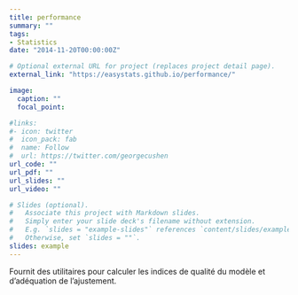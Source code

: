 ```yaml
---
title: performance
summary: ""
tags:
- Statistics
date: "2014-11-20T00:00:00Z"

# Optional external URL for project (replaces project detail page).
external_link: "https://easystats.github.io/performance/"

image:
  caption: ""
  focal_point:

#links:
#- icon: twitter
#  icon_pack: fab
#  name: Follow
#  url: https://twitter.com/georgecushen
url_code: ""
url_pdf: ""
url_slides: ""
url_video: ""

# Slides (optional).
#   Associate this project with Markdown slides.
#   Simply enter your slide deck's filename without extension.
#   E.g. `slides = "example-slides"` references `content/slides/example-slides.md`.
#   Otherwise, set `slides = ""`.
slides: example
---
```


Fournit des utilitaires pour calculer les indices de qualité du modèle et d’adéquation de l’ajustement.